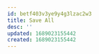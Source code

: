 ```yaml
---
id: betf403v3ye9y4g3lzac2w3
title: Save All
desc: ''
updated: 1689023155442
created: 1689023155442
---
```

